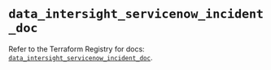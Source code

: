 # `data_intersight_servicenow_incident_doc`

Refer to the Terraform Registry for docs: [`data_intersight_servicenow_incident_doc`](https://registry.terraform.io/providers/ciscodevnet/intersight/1.0.71/docs/data-sources/servicenow_incident_doc).
